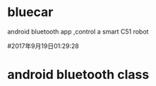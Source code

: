 # bluecar
android bluetooth app ,control a smart C51 robot

#2017年9月19日01:29:28

# android bluetooth class 
